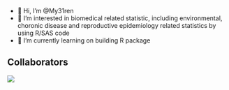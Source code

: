 - 👋 Hi, I’m @My31ren
- 👀 I’m interested in biomedical related statistic, including environmental, choronic disease and reproductive epidemiology related statistics by using R/SAS code
- 🌱 I’m currently learning on building R package 


<!---
My31ren/My31ren is just my private repository for storing my learning note on R/SAS code for now 
--->

## Collaborators

<!-- readme: collaborators,contributors -start -->
<!-- readme: collaborators,contributors -end -->

![](https://github-readme-stats.vercel.app/api?username=My31ren)


